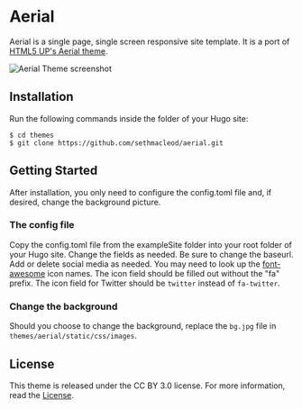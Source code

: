 # Aerial

Aerial is a single page, single screen responsive site template. It is a port of [HTML5 UP's Aerial theme](https://html5up.net/aerial).

![Aerial Theme screenshot](https://raw.githubusercontent.com/sethmacleod/aerial/master/images/screenshot.png)

## Installation

Run the following commands inside the folder of your Hugo site:

	$ cd themes
	$ git clone https://github.com/sethmacleod/aerial.git

## Getting Started

After installation, you only need to configure the config.toml file and, if desired, change the background picture.

### The config file

Copy the config.toml file from the exampleSite folder into your root folder of your Hugo site. Change the fields as needed. Be sure to change the baseurl. Add or delete social media as needed. You may need to look up the [font-awesome](http://fontawesome.io/) icon names. The icon field should be filled out without the "fa" prefix. The icon field for Twitter should be `twitter` instead of `fa-twitter`.

### Change the background

Should you choose to change the background, replace the `bg.jpg` file in `themes/aerial/static/css/images`.

## License

This theme is released under the CC BY 3.0 license. For more information, read the [License](https://github.com/sethmacleod/aerial/blob/master/LICENSE.md).
